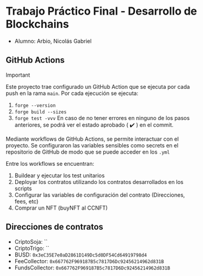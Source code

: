 # Trabajo Práctico Final - Desarrollo de Blockchains

* Alumno: Arbio, Nicolás Gabriel

## GitHub Actions
> [!IMPORTANT]  
> Este proyecto trae configurado un GitHub Action que se ejecuta por cada push en la rama `main`.
> Por cada ejecución se ejecuta:
> 1. `forge --version`
> 2. `forge build --sizes`
> 3. `forge test -vvv`
> En caso de no tener errores en ninguno de los pasos anteriores, se podrá ver el estado aprobado ( :heavy_check_mark: ) en el commit.

Mediante workflows de GitHub Actions, se permite interactuar con el proyecto. Se configuraron las variables sensibles como secrets en el repositorio de GitHub de modo que se puede acceder en los `.yml`

Entre los workflows se encuentran:
1. Buildear y ejecutar los test unitarios
2. Deployar los contratos utilizando los contratos desarrollados en los scripts
3. Configurar las variables de configuración del contrato (Direcciones, fees, etc)
4. Comprar un NFT (buyNFT al CCNFT)

## Direcciones de contratos
- CriptoSoja: ``
- CriptoTrigo: ``
- BUSD: `0x3eC35E7e0aD2861D149Dc5d0DF54Cd64919798d4`
- FeeCollector: `0x667762F969187B5c7817D6Dc92456214962d831B`
- FundsCollector: `0x667762F969187B5c7817D6Dc92456214962d831B`